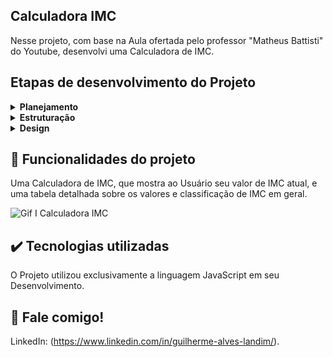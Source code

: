 ## Calculadora IMC

Nesse projeto, com base na Aula ofertada pelo professor "Matheus Battisti" do Youtube, desenvolvi uma Calculadora de IMC.

## Etapas de desenvolvimento do Projeto

<details>
 <summary><b>Planejamento</b></summary>
   Inicialmente, meu foco foi em estruturar o layout, e posicionar os componentes utilizando conceitos do Flex Box posteriormente com CSS. Após as etapas de estruturação da página, posicionamento e estilização, foquei em tornar a Calculadora funcional.
</details>

<details>
  <summary><b>Estruturação</b></summary>
    A estruturação do Projeto foi feito no VSCode, com as páginas HTML, e o posicionamento dos componentes/"boxex" com CSS.   
</details>

<details>
  <summary><b>Design</b></summary>
    Após a estruturação, finalizei a Calculadora, adicionando Cores e estilizando Textos e Bordas.
</details>

## 🔨 Funcionalidades do projeto

Uma Calculadora de IMC, que mostra ao Usuário seu valor de IMC atual, e uma tabela detalhada sobre os valores e classificação de IMC em geral.

![Gif I Calculadora IMC](https://user-images.githubusercontent.com/79064185/210630357-35153c4c-3649-480b-94dc-6acec5095b23.gif)

## ✔️ Tecnologias utilizadas

O Projeto utilizou exclusivamente a linguagem JavaScript em seu Desenvolvimento.

## 💭 Fale comigo!

LinkedIn: (https://www.linkedin.com/in/guilherme-alves-landim/).
